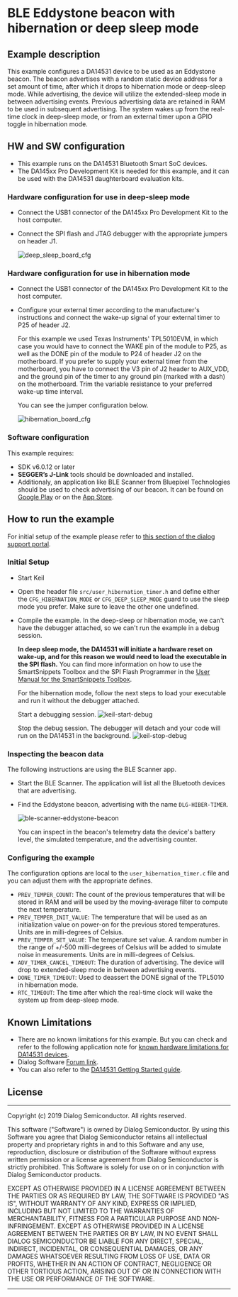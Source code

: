 # BLE Eddystone beacon with hibernation or deep sleep mode

## Example description

This example configures a DA14531 device to be used as an Eddystone beacon. The beacon advertises with a random static device address for a set amount of time, after which it drops to hibernation mode or deep-sleep mode. While advertising, the device will utilize the extended-sleep mode in between advertising events. Previous advertising data are retained in RAM to be used in subsequent advertising. The system wakes up from the real-time clock in deep-sleep mode, or from an external timer upon a GPIO toggle in hibernation mode.

## HW and SW configuration
- This example runs on the DA14531 Bluetooth Smart SoC devices.	
- The DA145xx Pro Development Kit is needed for this example, and it can be used with the DA14531 daughterboard evaluation kits.

### Hardware configuration for use in deep-sleep mode

- Connect the USB1 connector of the DA145xx Pro Development Kit to the host computer.
- Connect the SPI flash and JTAG debugger with the appropriate jumpers on header J1.
	
	![deep_sleep_board_cfg](assets/deep_sleep_cfg.png)


### Hardware configuration for use in hibernation mode

- Connect the USB1 connector of the DA145xx Pro Development Kit to the host computer.
- Configure your external timer according to the manufacturer's instructions and connect the wake-up signal of your external timer to P25 of header J2. 

	For this example we used Texas Instruments' TPL5010EVM, in which case you would have to connect the WAKE pin of the module to P25, as well as the DONE pin of the module to P24 of header J2 on the motherboard. If you prefer to supply your external timer from the motherboard, you have to connect the V3 pin of J2 header to AUX_VDD, and the ground pin of the timer to any ground pin (marked with a dash) on the motherboard. Trim the variable resistance to your preferred wake-up time interval.

	You can see the jumper configuration below.

	![hibernation_board_cfg](assets/hibernation_cfg.png)

### Software configuration

 This example requires:
 - SDK v6.0.12 or later
 - **SEGGER’s J-Link** tools should be downloaded and installed.
 - Additionaly, an application like BLE Scanner from Bluepixel Technologies should be used to check advertising of our beacon. It can be found on [Google Play](https://play.google.com/store/apps/details?id=com.macdom.ble.blescanner) or on the [App Store](https://apps.apple.com/us/app/ble-scanner-4-0/id1221763603).

## How to run the example

For initial setup of the example please refer to [this section of the dialog support portal](https://www.dialog-semiconductor.com/sites/default/files/sw-example-da145x-example-setup.pdf).

### Initial Setup

 - Start Keil
 - Open the header file ``src/user_hibernation_timer.h`` and define either the ``CFG_HIBERNATION_MODE`` or ``CFG_DEEP_SLEEP_MODE`` guard to use the sleep mode you prefer. Make sure to leave the other one undefined.
 - Compile the example. In the deep-sleep or hibernation mode, we can't have the debugger attached, so we can't run the example in a debug session. 
 
	**In deep sleep mode, the DA14531 will initiate a hardware reset on wake-up, and for this reason we would need to load the executable in the SPI flash.** You can find more information on how to use the SmartSnippets Toolbox and the SPI Flash Programmer in the [User Manual for the SmartSnippets Toolbox](http://lpccs-docs.dialog-semiconductor.com/SmartSnippetsToolbox5.0.8_UM/index.html).

 	For the hibernation mode, follow the next steps to load your executable and run it without the debugger attached. 

    Start a debugging session.
	![keil-start-debug](assets/keil-start-debug-session.png)

	Stop the debug session. The debugger will detach and your code will run on the DA14531 in the background.
	![keil-stop-debug](assets/keil-stop-debug-session.png)

 ### Inspecting the beacon data
 The following instructions are using the BLE Scanner app.
 - Start the BLE Scanner. The application will list all the Bluetooth devices that are advertising. 
 - Find the Eddystone beacon, advertising with the name ``DLG-HIBER-TIMER``.
 	
	 ![ble-scanner-eddystone-beacon](assets/ble-scanner-eddystone-beacon.jpg)

   You can inspect in the beacon's telemetry data the device's battery level, the simulated temperature, and the advertising counter.

### Configuring the example
The configuration options are local to the ``user_hibernation_timer.c`` file and you can adjust them with the appropriate defines.

- ``PREV_TEMPER_COUNT``: The count of the previous temperatures that will be stored in RAM and will be used by the moving-average filter to compute the next temperature.
- ``PREV_TEMPER_INIT_VALUE``: The temperature that will be used as an initialization value on power-on for the previous stored temperatures. Units are in milli-degrees of Celsius.
- ``PREV_TEMPER_SET_VALUE``: The temperature set value. A random number in the range of +/-500 milli-degrees of Celsius will be added to simulate noise in measurements. Units are in milli-degrees of Celsius.
- ``ADV_TIMER_CANCEL_TIMEOUT``: The duration of advertising. The device will drop to extended-sleep mode in between advertising events.
- ``DONE_TIMER_TIMEOUT``: Used to deassert the DONE signal of the TPL5010 in hibernation mode.
- ``RTC_TIMEOUT``: The time after which the real-time clock will wake the system up from deep-sleep mode.

## Known Limitations


- There are no known limitations for this example. But you can check and refer to the following application note for [known hardware limitations for DA14531 devices](https://www.dialog-semiconductor.com/da14531_HW_Limitation).
- Dialog Software [Forum link](https://www.dialog-semiconductor.com/forum).
- You can also refer to the [DA14531 Getting Started guide](https://www.dialog-semiconductor.com/da14531-getting-started).


## License


**************************************************************************************

 Copyright (c) 2019 Dialog Semiconductor. All rights reserved.

 This software ("Software") is owned by Dialog Semiconductor. By using this Software
 you agree that Dialog Semiconductor retains all intellectual property and proprietary
 rights in and to this Software and any use, reproduction, disclosure or distribution
 of the Software without express written permission or a license agreement from Dialog
 Semiconductor is strictly prohibited. This Software is solely for use on or in
 conjunction with Dialog Semiconductor products.

 EXCEPT AS OTHERWISE PROVIDED IN A LICENSE AGREEMENT BETWEEN THE PARTIES OR AS
 REQUIRED BY LAW, THE SOFTWARE IS PROVIDED "AS IS", WITHOUT WARRANTY OF ANY KIND,
 EXPRESS OR IMPLIED, INCLUDING BUT NOT LIMITED TO THE WARRANTIES OF MERCHANTABILITY,
 FITNESS FOR A PARTICULAR PURPOSE AND NON-INFRINGEMENT. EXCEPT AS OTHERWISE PROVIDED
 IN A LICENSE AGREEMENT BETWEEN THE PARTIES OR BY LAW, IN NO EVENT SHALL DIALOG
 SEMICONDUCTOR BE LIABLE FOR ANY DIRECT, SPECIAL, INDIRECT, INCIDENTAL, OR
 CONSEQUENTIAL DAMAGES, OR ANY DAMAGES WHATSOEVER RESULTING FROM LOSS OF USE, DATA OR
 PROFITS, WHETHER IN AN ACTION OF CONTRACT, NEGLIGENCE OR OTHER TORTIOUS ACTION,
 ARISING OUT OF OR IN CONNECTION WITH THE USE OR PERFORMANCE OF THE SOFTWARE.

**************************************************************************************
